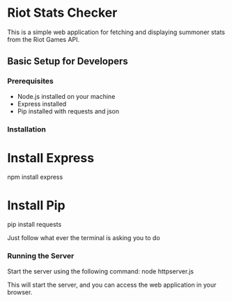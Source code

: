 # Riot Stats Checker

This is a simple web application for fetching and displaying summoner stats from the Riot Games API.

## Basic Setup for Developers

### Prerequisites
- Node.js installed on your machine
- Express installed
- Pip installed with requests and json

### Installation
# Install Express
npm install express
# Install Pip
pip install requests

Just follow what ever the terminal is asking you to do

### Running the Server
Start the server using the following command: node httpserver.js

This will start the server, and you can access the web application in your browser.
